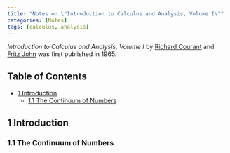 ```yaml
---
title: "Notes on \"Introduction to Calculus and Analysis, Volume I\""
categories: [Notes]
tags: [calculus, analysis]
---
```


*Introduction to Calculus and Analysis, Volume I* by [Richard Courant](https://en.wikipedia.org/wiki/Richard_Courant) and [Fritz John](https://en.wikipedia.org/wiki/Fritz_John) was first published in 1965.

## Table of Contents <!-- omit in toc -->

- [1 Introduction](#1-introduction)
  - [1.1 The Continuum of Numbers](#11-the-continuum-of-numbers)

## 1 Introduction

### 1.1 The Continuum of Numbers
